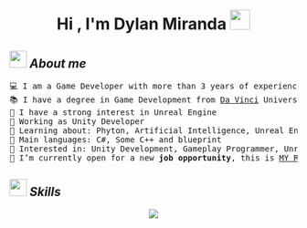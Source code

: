 <h1 align="center"><b>Hi , I'm Dylan Miranda </b><img src="https://media.giphy.com/media/hvRJCLFzcasrR4ia7z/giphy.gif" width="35"></h1>

## <img src="https://media.giphy.com/media/ObNTw8Uzwy6KQ/giphy.gif" width="30px">&nbsp;***About me***

<pre>
💻 I am a Game Developer with more than 3 years of experience
📚 I have a degree in Game Development from <a href="https://davinci.edu.ar">Da Vinci</a> University in Argentina
📝 I have a strong interest in Unreal Engine
🔭 Working as Unity Developer
🌱 Learning about: Phyton, Artificial Intelligence, Unreal Engine and C++
🌟 Main languages: C#, Some C++ and blueprint
🚩 Interested in: Unity Development, Gameplay Programmer, Unreal Engine Development
🤔 I’m currently open for a new <b>job opportunity</b>, this is <a href="https://drive.google.com/file/d/1zQuXWD8qrkdqSijB9x3C6SrVHxSYkbKG/view?usp=sharing" target="_blank">MY RESUME.</a>
</pre>

## <img src="https://media2.giphy.com/media/QssGEmpkyEOhBCb7e1/giphy.gif?cid=ecf05e47a0n3gi1bfqntqmob8g9aid1oyj2wr3ds3mg700bl&rid=giphy.gif" width="30px">&nbsp;***Skills***

<p align="center">
  <a href="">
    <img src="https://skillicons.dev/icons?i=cs,cpp,js,html,css,unity,unreal,blender,ps,git,github,bitbucket,vscode,notion&perline=7" />
  </a>
</p>

##

